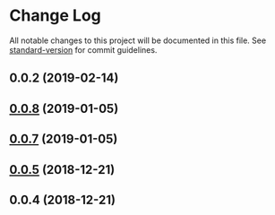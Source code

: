 # Change Log

All notable changes to this project will be documented in this file. See [standard-version](https://github.com/conventional-changelog/standard-version) for commit guidelines.

<a name="0.0.2"></a>
## 0.0.2 (2019-02-14)



<a name="0.0.8"></a>
## [0.0.8](https://github.com/boyko/json-schema-sanitizer/compare/v0.0.7...v0.0.8) (2019-01-05)



<a name="0.0.7"></a>
## [0.0.7](https://github.com/boyko/json-schema-sanitizer/compare/v0.0.5...v0.0.7) (2019-01-05)



<a name="0.0.5"></a>
## [0.0.5](https://github.com/boyko/json-schema-sanitizer/compare/v0.0.4...v0.0.5) (2018-12-21)



<a name="0.0.4"></a>
## 0.0.4 (2018-12-21)
